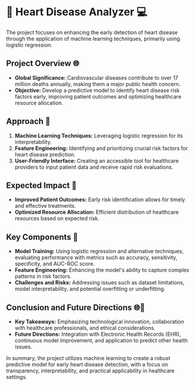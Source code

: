 # 💓 Heart Disease Analyzer 💻

The project focuses on enhancing the early detection of heart disease through the application of machine learning techniques, primarily using logistic regression.

## Project Overview 🌐
- **Global Significance:** Cardiovascular diseases contribute to over 17 million deaths annually, making them a major public health concern.
- **Objective:** Develop a predictive model to identify heart disease risk factors early, improving patient outcomes and optimizing healthcare resource allocation.

## Approach 🚀
1. **Machine Learning Techniques:** Leveraging logistic regression for its interpretability.
2. **Feature Engineering:** Identifying and prioritizing crucial risk factors for heart disease prediction.
3. **User-Friendly Interface:** Creating an accessible tool for healthcare providers to input patient data and receive rapid risk evaluations.

## Expected Impact 🌟
- **Improved Patient Outcomes:** Early risk identification allows for timely and effective treatments.
- **Optimized Resource Allocation:** Efficient distribution of healthcare resources based on expected risk.

## Key Components 🧩
- **Model Training:** Using logistic regression and alternative techniques, evaluating performance with metrics such as accuracy, sensitivity, specificity, and AUC-ROC score.
- **Feature Engineering:** Enhancing the model's ability to capture complex patterns in risk factors.
- **Challenges and Risks:** Addressing issues such as dataset limitations, model interpretability, and potential overfitting or underfitting.

## Conclusion and Future Directions 🌐🚀
- **Key Takeaways:** Emphasizing technological innovation, collaboration with healthcare professionals, and ethical considerations.
- **Future Directions:** Integration with Electronic Health Records (EHR), continuous model improvement, and application to predict other health issues.

In summary, the project utilizes machine learning to create a robust predictive model for early heart disease detection, with a focus on transparency, interpretability, and practical applicability in healthcare settings.
